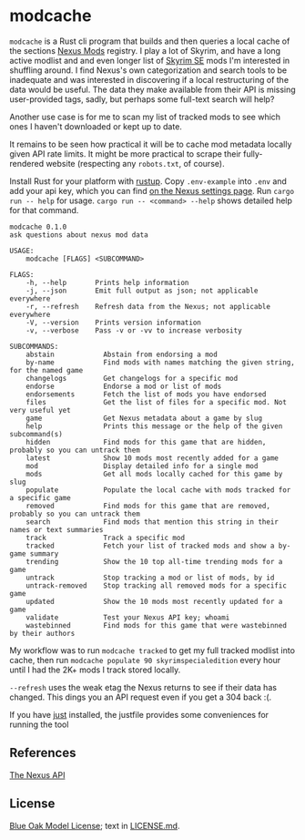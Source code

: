 # modcache

`modcache` is a Rust cli program that builds and then queries a local cache of the sections [Nexus Mods](https://www.nexusmods.com) registry. I play a lot of Skyrim, and have a long active modlist and and even longer list of [Skyrim SE](https://www.nexusmods.com/skyrimspecialedition) mods I'm interested in shuffling around. I find Nexus's own categorization and search tools to be inadequate and was interested in discovering if a local restructuring of the data would be useful. The data they make available from their API is missing user-provided tags, sadly, but perhaps some full-text search will help?

Another use case is for me to scan my list of tracked mods to see which ones I haven't downloaded or kept up to date.

It remains to be seen how practical it will be to cache mod metadata locally given API rate limits. It might be more practical to scrape their fully-rendered website (respecting any `robots.txt`, of course).

Install Rust for your platform with [rustup](https://rustup.rs). Copy `.env-example` into `.env` and add your api key, which you can find [on the Nexus settings page](https://www.nexusmods.com/users/myaccount?tab=api). Run `cargo run -- help` for usage. `cargo run -- <command> --help` shows detailed help for that command.

```text
modcache 0.1.0
ask questions about nexus mod data

USAGE:
    modcache [FLAGS] <SUBCOMMAND>

FLAGS:
    -h, --help       Prints help information
    -j, --json       Emit full output as json; not applicable everywhere
    -r, --refresh    Refresh data from the Nexus; not applicable everywhere
    -V, --version    Prints version information
    -v, --verbose    Pass -v or -vv to increase verbosity

SUBCOMMANDS:
    abstain            Abstain from endorsing a mod
    by-name            Find mods with names matching the given string, for the named game
    changelogs         Get changelogs for a specific mod
    endorse            Endorse a mod or list of mods
    endorsements       Fetch the list of mods you have endorsed
    files              Get the list of files for a specific mod. Not very useful yet
    game               Get Nexus metadata about a game by slug
    help               Prints this message or the help of the given subcommand(s)
    hidden             Find mods for this game that are hidden, probably so you can untrack them
    latest             Show 10 mods most recently added for a game
    mod                Display detailed info for a single mod
    mods               Get all mods locally cached for this game by slug
    populate           Populate the local cache with mods tracked for a specific game
    removed            Find mods for this game that are removed, probably so you can untrack them
    search             Find mods that mention this string in their names or text summaries
    track              Track a specific mod
    tracked            Fetch your list of tracked mods and show a by-game summary
    trending           Show the 10 top all-time trending mods for a game
    untrack            Stop tracking a mod or list of mods, by id
    untrack-removed    Stop tracking all removed mods for a specific game
    updated            Show the 10 mods most recently updated for a game
    validate           Test your Nexus API key; whoami
    wastebinned        Find mods for this game that were wastebinned by their authors
```

My workflow was to run `modcache tracked` to get my full tracked modlist into cache, then run `modcache populate 90 skyrimspecialedition` every hour until I had the 2K+ mods I track stored locally.

`--refresh` uses the weak etag the Nexus returns to see if their data has changed. This dings you an API request even if you get a 304 back :(.

If you have [just](https://github.com/casey/just) installed, the justfile provides some conveniences for running the tool

## References

[The Nexus API](https://app.swaggerhub.com/apis-docs/NexusMods/nexus-mods_public_api_params_in_form_data/1.0#/)

## License

[Blue Oak Model License](https://blueoakcouncil.org/license/1.0.0); text in [LICENSE.md](./LICENSE.md).
